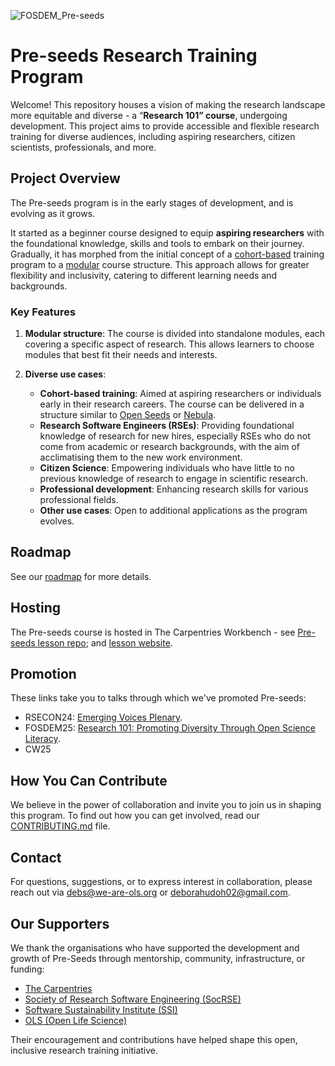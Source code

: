 ![FOSDEM_Pre-seeds](https://github.com/user-attachments/assets/ad760ab1-a01b-4aeb-b891-8c2bfc6abc60)

# Pre-seeds Research Training Program

Welcome! This repository houses a vision of making the research landscape more equitable and diverse - a “**Research 101” course**, undergoing development. This project aims to provide accessible and flexible research training for diverse audiences, including aspiring researchers, citizen scientists, professionals, and more.

## Project Overview

The Pre-seeds program is in the early stages of development, and is evolving as it grows.

It started as a beginner course designed to equip **aspiring researchers** with the foundational knowledge, skills and tools to embark on their journey. Gradually, it has morphed from the initial concept of a [cohort-based](cohort-based.md) training program to a [modular](modular-course.md) course structure. This approach allows for greater flexibility and inclusivity, catering to different learning needs and backgrounds.

### Key Features

1. **Modular structure**: The course is divided into standalone modules, each covering a specific aspect of research. This allows learners to choose modules that best fit their needs and interests.
   
2. **Diverse use cases**:
   - **Cohort-based training**: Aimed at aspiring researchers or individuals early in their research careers. The course can be delivered in a structure similar to [Open Seeds](http://we-are-ols.org/openseeds) or [Nebula](http://we-are-ols.org/nebula).
   - **Research Software Engineers (RSEs)**: Providing foundational knowledge of research for new hires, especially RSEs who do not come from academic or research backgrounds, with the aim of acclimatising them to the new work environment.
   - **Citizen Science**: Empowering individuals who have little to no previous knowledge of research to engage in scientific research.
   - **Professional development**: Enhancing research skills for various professional fields.
   - **Other use cases**: Open to additional applications as the program evolves.

## Roadmap
See our [roadmap](roadmap.md) for more details.

## Hosting
The Pre-seeds course is hosted in The Carpentries Workbench - see [Pre-seeds lesson repo](https://github.com/NPDebs/pre-seeds-research-101); and [lesson website](https://npdebs.github.io/pre-seeds-research-101/).

## Promotion
These links take you to talks through which we've promoted Pre-seeds:
- RSECON24: [Emerging Voices Plenary](https://youtu.be/iRXe3dYu-Hs?si=TRwIijRNnnXR3jeM).
- FOSDEM25: [Research 101: Promoting Diversity Through Open Science Literacy](https://fosdem.org/2025/schedule/event/fosdem-2025-5199-research-101-promoting-diversity-through-open-science-literacy/).
- CW25

## How You Can Contribute
We believe in the power of collaboration and invite you to join us in shaping this program. To find out how you can get involved, read our [CONTRIBUTING.md](CONTRIBUTING.md) file.


## Contact

For questions, suggestions, or to express interest in collaboration, please reach out via [debs@we-are-ols.org](debs@we-are-ols.org) or [deborahudoh02@gmail.com](deborahudoh02@gmail.com).


## Our Supporters

We thank the organisations who have supported the development and growth of Pre-Seeds through mentorship, community, infrastructure, or funding:

* [The Carpentries](https://carpentries.org)
* [Society of Research Software Engineering (SocRSE)](https://society-rse.org)
* [Software Sustainability Institute (SSI)](https://www.software.ac.uk)
* [OLS (Open Life Science)](https://we-are-ols.org)

Their encouragement and contributions have helped shape this open, inclusive research training initiative.

